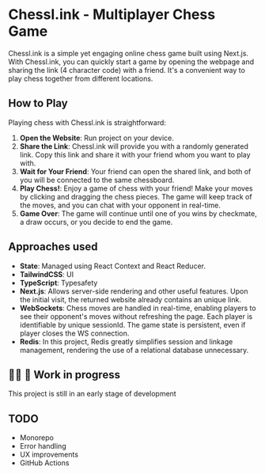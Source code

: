 # Chessl.ink - Multiplayer Chess Game

Chessl.ink is a simple yet engaging online chess game built using Next.js. With Chessl.ink, you can quickly start a game by opening the webpage and sharing the link (4 character code) with a friend. It's a convenient way to play chess together from 
different locations.

## How to Play

Playing chess with Chessl.ink is straightforward:

1. **Open the Website**: Run project on your device.
2. **Share the Link**: Chessl.ink will provide you with a randomly generated link. Copy this link and share it with your friend whom you want to play with.
3. **Wait for Your Friend**: Your friend can open the shared link, and both of you will be connected to the same chessboard.
4. **Play Chess!**: Enjoy a game of chess with your friend! Make your moves by clicking and dragging the chess pieces. The game will keep track of the moves, and you can chat with your opponent in real-time.
5. **Game Over**: The game will continue until one of you wins by checkmate, a draw occurs, or you decide to end the game.

## Approaches used

- **State**: Managed using React Context and React Reducer.
- **TailwindCSS**: UI
- **TypeScript**: Typesafety
- **Next.js**: Allows server-side rendering and other useful features. Upon the initial visit, the returned website already contains an unique link.
- **WebSockets**: Chess moves are handled in real-time, enabling players to see their opponent's moves without refreshing the page. Each player is identifiable by unique sessionId. The game state is persistent, even if player closes the WS connection.
- **Redis**: In this project, Redis greatly simplifies session and linkage management, rendering the use of a relational database unnecessary.

## 👷‍♂️ 🚧 Work in progress

This project is still in an early stage of development

## TODO

 - Monorepo
 - Error handling
 - UX improvements
 - GitHub Actions

